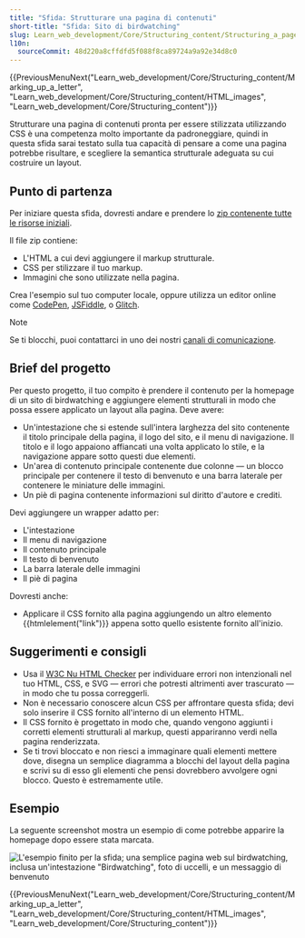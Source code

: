 ```yaml
---
title: "Sfida: Strutturare una pagina di contenuti"
short-title: "Sfida: Sito di birdwatching"
slug: Learn_web_development/Core/Structuring_content/Structuring_a_page_of_content
l10n:
  sourceCommit: 48d220a8cffdfd5f088f8ca89724a9a92e34d8c0
---
```


{{PreviousMenuNext("Learn_web_development/Core/Structuring_content/Marking_up_a_letter", "Learn_web_development/Core/Structuring_content/HTML_images", "Learn_web_development/Core/Structuring_content")}}

Strutturare una pagina di contenuti pronta per essere stilizzata utilizzando CSS è una competenza molto importante da padroneggiare, quindi in questa sfida sarai testato sulla tua capacità di pensare a come una pagina potrebbe risultare, e scegliere la semantica strutturale adeguata su cui costruire un layout.

## Punto di partenza

Per iniziare questa sfida, dovresti andare e prendere lo [zip contenente tutte le risorse iniziali](https://raw.githubusercontent.com/mdn/learning-area/main/html/introduction-to-html/structuring-a-page-of-content-start/assets.zip).

Il file zip contiene:

- L'HTML a cui devi aggiungere il markup strutturale.
- CSS per stilizzare il tuo markup.
- Immagini che sono utilizzate nella pagina.

Crea l'esempio sul tuo computer locale, oppure utilizza un editor online come [CodePen](https://codepen.io/), [JSFiddle](https://jsfiddle.net/), o [Glitch](https://glitch.com/).

> [!NOTE]
> Se ti blocchi, puoi contattarci in uno dei nostri [canali di comunicazione](/it/docs/MDN/Community/Communication_channels).

## Brief del progetto

Per questo progetto, il tuo compito è prendere il contenuto per la homepage di un sito di birdwatching e aggiungere elementi strutturali in modo che possa essere applicato un layout alla pagina. Deve avere:

- Un'intestazione che si estende sull'intera larghezza del sito contenente il titolo principale della pagina, il logo del sito, e il menu di navigazione. Il titolo e il logo appaiono affiancati una volta applicato lo stile, e la navigazione appare sotto questi due elementi.
- Un'area di contenuto principale contenente due colonne — un blocco principale per contenere il testo di benvenuto e una barra laterale per contenere le miniature delle immagini.
- Un piè di pagina contenente informazioni sul diritto d'autore e crediti.

Devi aggiungere un wrapper adatto per:

- L'intestazione
- Il menu di navigazione
- Il contenuto principale
- Il testo di benvenuto
- La barra laterale delle immagini
- Il piè di pagina

Dovresti anche:

- Applicare il CSS fornito alla pagina aggiungendo un altro elemento {{htmlelement("link")}} appena sotto quello esistente fornito all'inizio.

## Suggerimenti e consigli

- Usa il [W3C Nu HTML Checker](https://validator.w3.org/nu/) per individuare errori non intenzionali nel tuo HTML, CSS, e SVG — errori che potresti altrimenti aver trascurato — in modo che tu possa correggerli.
- Non è necessario conoscere alcun CSS per affrontare questa sfida; devi solo inserire il CSS fornito all'interno di un elemento HTML.
- Il CSS fornito è progettato in modo che, quando vengono aggiunti i corretti elementi strutturali al markup, questi appariranno verdi nella pagina renderizzata.
- Se ti trovi bloccato e non riesci a immaginare quali elementi mettere dove, disegna un semplice diagramma a blocchi del layout della pagina e scrivi su di esso gli elementi che pensi dovrebbero avvolgere ogni blocco. Questo è estremamente utile.

## Esempio

La seguente screenshot mostra un esempio di come potrebbe apparire la homepage dopo essere stata marcata.

![L'esempio finito per la sfida; una semplice pagina web sul birdwatching, inclusa un'intestazione "Birdwatching", foto di uccelli, e un messaggio di benvenuto](example-page.png)

{{PreviousMenuNext("Learn_web_development/Core/Structuring_content/Marking_up_a_letter", "Learn_web_development/Core/Structuring_content/HTML_images", "Learn_web_development/Core/Structuring_content")}}

